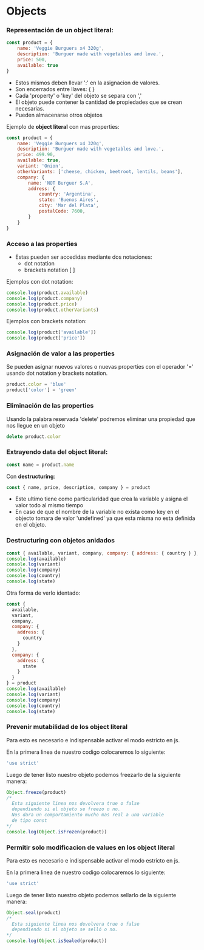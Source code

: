 # Objects

### Representación de un __object literal__:

``` js
const product = {
    name: 'Veggie Burguers x4 320g',
    description: 'Burguer made with vegetables and love.',
    price: 500,
    available: true
}
```
- Estos mismos deben llevar ':' en la asignacion de valores.
- Son encerrados entre llaves: { }
- Cada 'property' o 'key' del objeto se separa con ','
- El objeto puede contener la cantidad de propiedades que se crean necesarias.
- Pueden almacenarse otros objetos

Ejemplo de __object literal__ con mas properties:
``` js
const product = {
    name: 'Veggie Burguers x4 320g',
    description: 'Burguer made with vegetables and love.',
    price: 499.90,
    available: true,
    variant: 'Onion',
    otherVariants: ['cheese, chicken, beetroot, lentils, beans'],
    company: {
        name: 'NOT Burguer S.A',
        address: {
            country: 'Argentina',
            state: 'Buenos Aires',
            city: 'Mar del Plata',
            postalCode: 7600,
        }
    }
}
```

### Acceso a las properties

- Estas pueden ser accedidas mediante dos notaciones:
  - dot notation
  - brackets notation [ ]

Ejemplos con dot notation:

``` js
console.log(product.available)
console.log(product.company)
console.log(product.price)
console.log(product.otherVariants)
```

Ejemplos con brackets notation:

``` js
console.log(product['available'])
console.log(product['price'])
```

### Asignación de valor a las properties
Se pueden asignar nuevos valores o nuevas properties con el operador '=' usando dot notation y brackets notation.
``` js
product.color = 'blue'
product['color'] = 'green'
```

### Eliminación de las properties

Usando la palabra reservada 'delete' podremos eliminar una propiedad que nos llegue en un objeto
``` js 
delete product.color 
```

### Extrayendo data del __object literal__:
``` js
const name = product.name
```

Con __destructuring__:
``` js
const { name, price, description, company } = product
```
- Este ultimo tiene como particularidad que crea la variable y asigna el valor todo al mismo tiempo
- En caso de que el nombre de la variable no exista como key en el objecto tomara de valor 'undefined' ya que esta misma no esta definida en el objeto.

### Destructuring con objetos anidados

``` js
const { available, variant, company, company: { address: { country } }, company: { address: { state } } } = product
console.log(available)
console.log(variant)
console.log(company)
console.log(country)
console.log(state)
```

Otra forma de verlo identado:
``` js
const {
  available,
  variant,
  company,
  company: {
    address: {
      country
    }
  },
  company: {
    address: {
      state
    }
  }
} = product
console.log(available)
console.log(variant)
console.log(company)
console.log(country)
console.log(state)
```

### Prevenir mutabilidad de los __object literal__

Para esto es necesario e indispensable activar el modo estricto en js.

En la primera linea de nuestro codigo colocaremos lo siguiente:
``` js
'use strict'
```
Luego de tener listo nuestro objeto podemos freezarlo de la siguiente manera:
``` js
Object.freeze(product)
/* 
  Esta siguiente linea nos devolvera true o false
  dependiendo si el objeto se freezo o no.
  Nos dara un comportamiento mucho mas real a una variable 
  de tipo const
*/ 
console.log(Object.isFrozen(product))
```

### Permitir solo modificacion de values en los __object literal__

Para esto es necesario e indispensable activar el modo estricto en js.

En la primera linea de nuestro codigo colocaremos lo siguiente:
``` js
'use strict'
```
Luego de tener listo nuestro objeto podemos sellarlo de la siguiente manera:
``` js
Object.seal(product)
/* 
  Esta siguiente linea nos devolvera true o false
  dependiendo si el objeto se selló o no.
*/ 
console.log(Object.isSealed(product))
```
